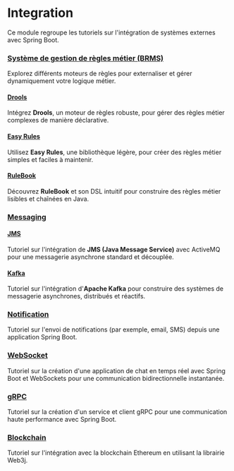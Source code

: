 # Integration

Ce module regroupe les tutoriels sur l'intégration de systèmes externes avec Spring Boot.

### [Système de gestion de règles métier (BRMS)](brms-tutorial)
Explorez différents moteurs de règles pour externaliser et gérer dynamiquement votre logique métier.
#### [Drools](brms-tutorial/drools-tutorial)
Intégrez **Drools**, un moteur de règles robuste, pour gérer des règles métier complexes de manière déclarative.
#### [Easy Rules](brms-tutorial/easyrules-tutorial)
Utilisez **Easy Rules**, une bibliothèque légère, pour créer des règles métier simples et faciles à maintenir.
#### [RuleBook](brms-tutorial/rulebook-tutorial)
Découvrez **RuleBook** et son DSL intuitif pour construire des règles métier lisibles et chaînées en Java.

### [Messaging](messaging-tutorial)
#### [JMS](messaging-tutorial/jms-tutorial)
Tutoriel sur l'intégration de **JMS (Java Message Service)** avec ActiveMQ pour une messagerie asynchrone standard et découplée.
#### [Kafka](messaging-tutorial/kafka-tutorial)
Tutoriel sur l'intégration d'**Apache Kafka** pour construire des systèmes de messagerie asynchrones, distribués et réactifs.

### [Notification](notification-tutorial)
Tutoriel sur l'envoi de notifications (par exemple, email, SMS) depuis une application Spring Boot.

### [WebSocket](websocket-tutorial)
Tutoriel sur la création d'une application de chat en temps réel avec Spring Boot et WebSockets pour une communication bidirectionnelle instantanée.

### [gRPC](grpc-tutorial)
Tutoriel sur la création d'un service et client gRPC pour une communication haute performance avec Spring Boot.

### [Blockchain](blockchain-tutorial)
Tutoriel sur l'intégration avec la blockchain Ethereum en utilisant la librairie Web3j.
